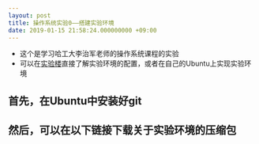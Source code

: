 ```yaml
---
layout: post
title: 操作系统实验0——搭建实验环境
date: 2019-01-15 21:58:24.000000000 +09:00
---
```


+ 这个是学习哈工大李治军老师的操作系统课程的实验
+ 可以在[实验楼]直接了解实验环境的配置，或者在自己的Ubuntu上实现实验环境

## 首先，在Ubuntu中安装好git

## 然后，可以在以下链接下载关于实验环境的压缩包


[实验楼]: https://www.shiyanlou.com/courses/115#signup-form
